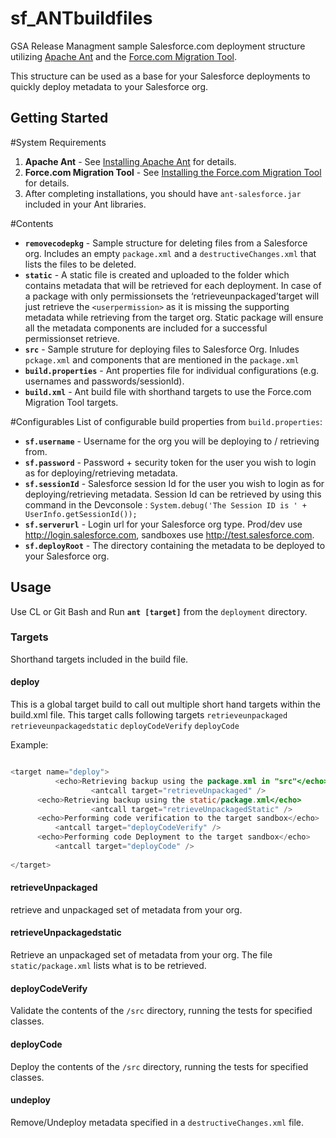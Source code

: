 sf_ANTbuildfiles
=================

GSA Release Managment sample Salesforce.com deployment structure utilizing
[Apache Ant](http://ant.apache.org/) and the
[Force.com Migration Tool](https://developer.salesforce.com/page/Force.com_Migration_Tool).

This structure can be used as a base for your Salesforce deployments to quickly deploy metadata to your Salesforce org.

Getting Started
---------------

#System Requirements
1. **Apache Ant** - See [Installing Apache Ant](http://ant.apache.org/manual/install.html)
   for details.
2. **Force.com Migration Tool** - See
   [Installing the Force.com Migration Tool](http://www.salesforce.com/us/developer/docs/daas/Content/forcemigrationtool_install.htm)
   for details. 
3. After completing installations, you should have ``ant-salesforce.jar`` included in
   your Ant libraries.

#Contents
* **``removecodepkg``** - Sample structure for deleting files from a Salesforce
  org. Includes an empty ``package.xml`` and a ``destructiveChanges.xml``
  that lists the files to be deleted.
* **``static``** - A static file is created and uploaded to the folder which contains metadata that will be retrieved for each deployment. In case of a package with only permissionsets the ‘retrieveunpackaged’target will just retrieve the ``<userpermission>`` as it is missing the supporting metadata while retrieving from the target org. Static package will ensure all the metadata components are included for a successful permissionset retrieve.
* **``src``** - Sample struture for deploying files to Salesforce Org. Inludes ``pckage.xml`` and components that are mentioned in the ``package.xml``
* **``build.properties``** - Ant properties file for individual
  configurations (e.g. usernames and passwords/sessionId).
* **``build.xml``** - Ant build file with shorthand targets to use the
  Force.com Migration Tool targets.


#Configurables
List of configurable build properties from ``build.properties``:

* **``sf.username``** - Username for the org you will be deploying to /
  retrieving from.
* **``sf.password``** - Password + security token for the user you wish
  to login as for deploying/retrieving metadata.
* **``sf.sessionId``** - Salesforce session Id for the user you wish 
  to login as for deploying/retrieving metadata. Session Id can be retrieved by using this command in the Devconsole : ``System.debug('The Session ID is ' + UserInfo.getSessionId());``
* **``sf.serverurl``** - Login url for your Salesforce org type.  Prod/dev use
  <http://login.salesforce.com>, sandboxes use <http://test.salesforce.com>.
* **``sf.deployRoot``** - The directory containing the metadata to be deployed to
  your Salesforce org.  

Usage
---------------
Use CL or Git Bash and Run **``ant [target]``** from the ``deployment`` directory.


### Targets
Shorthand targets included in the build file.

#### deploy
This is a global target build to call out multiple short hand targets within the build.xml file. This target calls following targets
``retrieveunpackaged``
``retrieveunpackagedstatic``
``deployCodeVerify``
``deployCode``

Example:

```JAVA

<target name="deploy">
          <echo>Retrieving backup using the package.xml in "src"</echo>
                  <antcall target="retrieveUnpackaged" />
	  <echo>Retrieving backup using the static/package.xml</echo>
                  <antcall target="retrieveUnpackagedStatic" />
	  <echo>Performing code verification to the target sandbox</echo>
		  <antcall target="deployCodeVerify" />
	  <echo>Performing code Deployment to the target sandbox</echo>	
		  <antcall target="deployCode" />
		  
</target>
```


#### retrieveUnpackaged
retrieve and unpackaged set of metadata from your org.

#### retrieveUnpackagedstatic
Retrieve an unpackaged set of metadata from your org. The file ``static/package.xml`` lists what is to be retrieved.

#### deployCodeVerify
Validate the contents of the ``/src`` directory, running the tests for specified classes.

#### deployCode
Deploy the contents of the ``/src`` directory, running the tests for specified classes.

#### undeploy
Remove/Undeploy metadata specified in a ``destructiveChanges.xml`` file.
